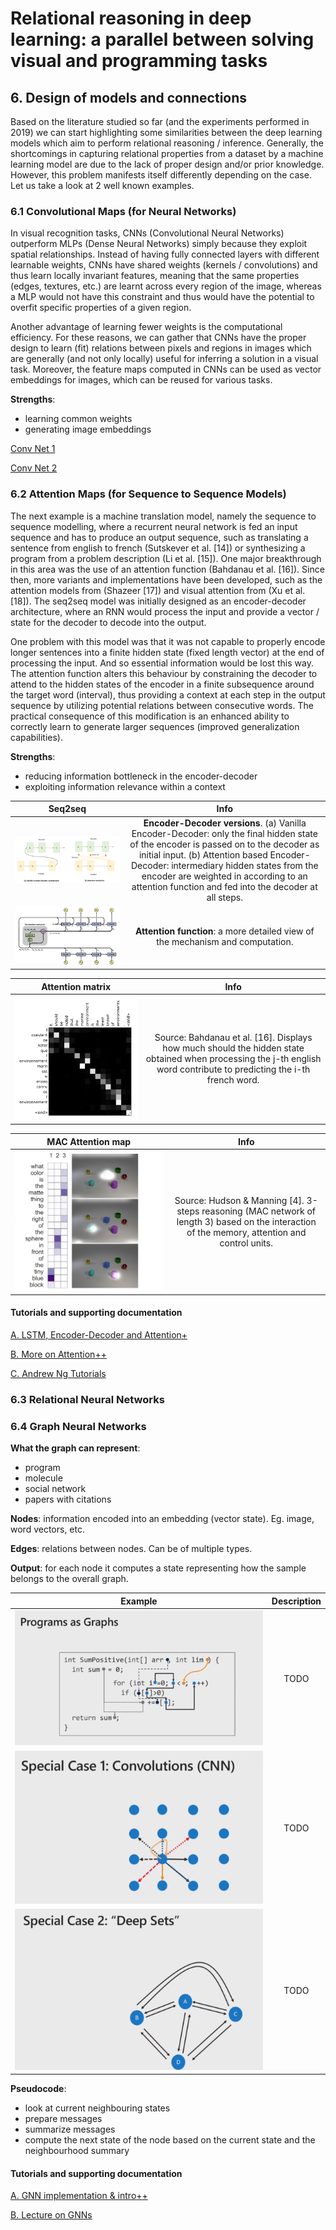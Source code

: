 # Relational reasoning in deep learning: a parallel between solving visual and programming tasks

## 6. Design of models and connections

Based on the literature studied so far (and the experiments performed in 2019) we can start highlighting some similarities between the deep learning models which aim to perform relational reasoning / inference. Generally, the shortcomings in capturing relational properties from a dataset by a machine learning model are due to the lack of proper design and/or prior knowledge. However, this problem manifests itself differently depending on the case. Let us take a look at 2 well known examples.

### 6.1 Convolutional Maps (for Neural Networks)

In visual recognition tasks, CNNs (Convolutional Neural Networks) outperform MLPs (Dense Neural Networks) simply because they exploit spatial relationships. Instead of having fully connected layers with different learnable weights, CNNs have shared weights (kernels / convolutions) and thus learn locally invariant features, meaning that the same properties (edges, textures, etc.) are learnt across every region of the image, whereas a MLP would not have this constraint and thus would have the potential to overfit specific properties of a given region. 

Another advantage of learning fewer weights is the computational efficiency. For these reasons, we can gather that CNNs have the proper design to learn (fit) relations between pixels and regions in images which are generally (and not only locally) useful for inferring a solution in a visual task. Moreover, the feature maps computed in CNNs can be used as vector embeddings for images, which can be reused for various tasks.

**Strengths**:

- learning common weights
- generating image embeddings

[Conv Net 1](https://stanford.edu/~shervine/teaching/cs-230/cheatsheet-convolutional-neural-networks)

[Conv Net 2](https://blog.mlreview.com/a-guide-to-receptive-field-arithmetic-for-convolutional-neural-networks-e0f514068807)

### 6.2 Attention Maps (for Sequence to Sequence Models)

The next example is a machine translation model, namely the sequence to sequence modelling, where a recurrent neural network is fed an input sequence and has to produce an output sequence, such as translating a sentence from english to french (Sutskever et al. [14]) or synthesizing a program from a problem description (Li et al. [15]). One major breakthrough in this area was the use of an attention function (Bahdanau et al. [16]). Since then, more variants and implementations have been developed, such as the attention models from (Shazeer [17]) and visual attention from (Xu et al. [18]). The seq2seq model was initially designed as an encoder-decoder architecture, where an RNN would process the input and provide a vector / state for the decoder to decode into the output.

One problem with this model was that it was not capable to properly encode longer sentences into a finite hidden state (fixed length vector) at the end of processing the input. And so essential information would be lost this way. The attention function alters this behaviour by constraining the decoder to attend to the hidden states of the encoder in a finite subsequence around the target word (interval), thus providing a context at each step in the output sequence by utilizing potential relations between consecutive words. The practical consequence of this modification is an enhanced ability to correctly learn to generate larger sequences (improved generalization capabilities).

**Strengths**:

- reducing information bottleneck in the encoder-decoder
- exploiting information relevance within a context 

|Seq2seq|Info|
|:-:|:---------:|
|![Encoder-Decoder versions](https://raw.githubusercontent.com/perticascatalin/Research/master/RelationalPROG/images/encoder_decoder.png)|**Encoder-Decoder versions**. (a) Vanilla Encoder-Decoder: only the final hidden state of the encoder is passed on to the decoder as initial input. (b) Attention based Encoder-Decoder: intermediary hidden states from the encoder are weighted in according to an attention function and fed into the decoder at all steps.|
|![Attention function](https://raw.githubusercontent.com/perticascatalin/Research/master/RelationalPROG/images/attention_function.png)|**Attention function**: a more detailed view of the mechanism and computation.|

|Attention matrix|Info|
|:-:|:---------:|
|![Attention matrix](https://raw.githubusercontent.com/perticascatalin/Research/master/RelationalPROG/images/attention_matrix.png)|Source: Bahdanau et al. [16]. Displays how much should the hidden state obtained when processing the j-th english word contribute to predicting the i-th french word.|

|MAC Attention map|Info|
|:-:|:---------:|
|![MAC Attention map](https://raw.githubusercontent.com/perticascatalin/Research/master/RelationalPROG/images/mac_attention.png)|Source: Hudson & Manning [4]. 3-steps reasoning (MAC network of length 3) based on the interaction of the memory, attention and control units.|

#### Tutorials and supporting documentation

[A. LSTM, Encoder-Decoder and Attention](https://medium.com/swlh/a-simple-overview-of-rnn-lstm-and-attention-mechanism-9e844763d07b)[+](https://levelup.gitconnected.com/building-seq2seq-lstm-with-luong-attention-in-keras-for-time-series-forecasting-1ee00958decb)

[B. More on Attention](https://machinelearningmastery.com/how-does-attention-work-in-encoder-decoder-recurrent-neural-networks/)[+](https://machinelearningmastery.com/the-attention-mechanism-from-scratch/)[+](https://machinelearningmastery.com/adding-a-custom-attention-layer-to-recurrent-neural-network-in-keras/)

[C. Andrew Ng Tutorials](https://www.youtube.com/watch?v=RLWuzLLSIgw)

### 6.3 Relational Neural Networks

### 6.4 Graph Neural Networks

**What the graph can represent**:

- program
- molecule
- social network
- papers with citations

**Nodes**: information encoded into an embedding (vector state). Eg. image, word vectors, etc.

**Edges**: relations between nodes. Can be of multiple types.

**Output**: for each node it computes a state representing how the sample belongs to the overall graph.

|Example|Description|
|:-----:|:---------:|
|![Program](https://raw.githubusercontent.com/perticascatalin/Research/master/RelationalPROG/images/prog_graph.png)|TODO|
|![Convolution](https://raw.githubusercontent.com/perticascatalin/Research/master/RelationalPROG/images/conv_graph.png)|TODO|
|![Deep Sets](https://raw.githubusercontent.com/perticascatalin/Research/master/RelationalPROG/images/deep_sets.png)|TODO|

**Pseudocode**:

- look at current neighbouring states
- prepare messages
- summarize messages
- compute the next state of the node based on the current state and the neighbourhood summary

#### Tutorials and supporting documentation

[A. GNN implementation & intro](https://keras.io/examples/graph/gnn_citations/)[+](https://www.youtube.com/watch?v=2KRAOZIULzw)[+](https://www.youtube.com/watch?v=wJQQFUcHO5U)

[B. Lecture on GNNs](https://www.youtube.com/watch?v=zCEYiCxrL_0)